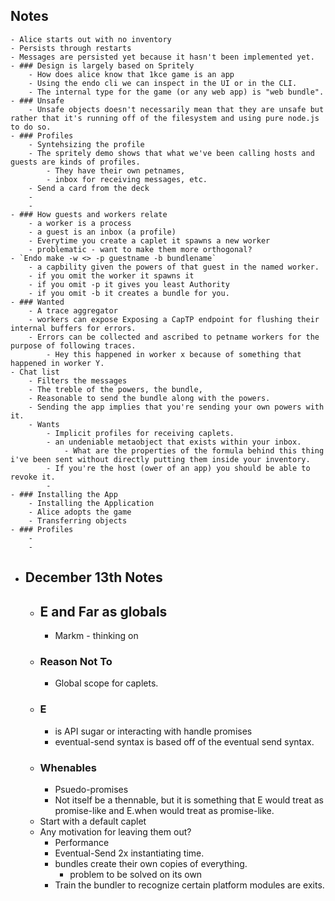 ## Notes
	- Alice starts out with no inventory
	- Persists through restarts
	- Messages are persisted yet because it hasn't been implemented yet.
	- ### Design is largely based on Spritely
		- How does alice know that 1kce game is an app
		- Using the endo cli we can inspect in the UI or in the CLI.
		- The internal type for the game (or any web app) is "web bundle".
	- ### Unsafe
		- Unsafe objects doesn't necessarily mean that they are unsafe but rather that it's running off of the filesystem and using pure node.js to do so.
	- ### Profiles
		- Syntehsizing the profile
		- The spritely demo shows that what we've been calling hosts and guests are kinds of profiles.
			- They have their own petnames,
			- inbox for receiving messages, etc.
		- Send a card from the deck
		-
		-
	- ### How guests and workers relate
		- a worker is a process
		- a guest is an inbox (a profile)
		- Everytime you create a caplet it spawns a new worker
		- problematic - want to make them more orthogonal?
	- `Endo make -w <> -p guestname -b bundlename`
		- a capbility given the powers of that guest in the named worker.
		- if you omit the worker it spawns it
		- if you omit -p it gives you least Authority
		- if you omit -b it creates a bundle for you.
	- ### Wanted
		- A trace aggregator
		- workers can expose Exposing a CapTP endpoint for flushing their internal buffers for errors.
		- Errors can be collected and ascribed to petname workers for the purpose of following traces.
			- Hey this happened in worker x because of something that happened in worker Y.
	- Chat list
		- Filters the messages
		- The treble of the powers, the bundle,
		- Reasonable to send the bundle along with the powers.
		- Sending the app implies that you're sending your own powers with it.
		- Wants
			- Implicit profiles for receiving caplets.
			- an undeniable metaobject that exists within your inbox.
				- What are the properties of the formula behind this thing i've been sent without directly putting them inside your inventory.
			- If you're the host (ower of an app) you should be able to revoke it.
			-
	- ### Installing the App
		- Installing the Application
		- Alice adopts the game
		- Transferring objects
	- ### Profiles
		-
		-
- ## December 13th Notes
	- ## E and Far as globals
		- Markm - thinking on
	- ### Reason Not To
		- Global scope for caplets.
	- ### E
		- is API sugar or interacting with handle promises
		- eventual-send syntax is based off of the eventual send syntax.
	- ### Whenables
		- Psuedo-promises
		- Not itself be a thennable, but it is something that E would treat as promise-like and E.when would treat as promise-like.
	- Start with a default caplet
	- Any motivation for leaving them out?
		- Performance
		- Eventual-Send 2x instantiating time.
		- bundles create their own copies of everything.
			- problem to be solved on its own
		- Train the bundler to recognize certain platform modules are exits.